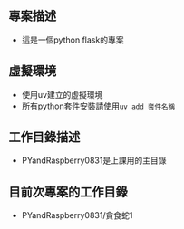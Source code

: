 ## 專案描述
- 這是一個python flask的專案

## 虛擬環境
- 使用uv建立的虛擬環境
- 所有python套件安裝請使用`uv add 套件名稱`

## 工作目錄描述
- PYandRaspberry0831是上課用的主目錄

## 目前次專案的工作目錄
- PYandRaspberry0831/貪食蛇1